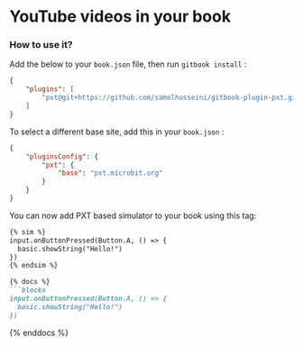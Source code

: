 YouTube videos in your book
==============

### How to use it?

Add the below to your `book.json` file, then run `gitbook install` :

```json
{
    "plugins": [
        "pxt@git+https://github.com/samelhusseini/gitbook-plugin-pxt.git"
    ]
}
```

To select a different base site, add this in your `book.json` : 

```json
{
    "pluginsConfig": {
        "pxt": {
            "base": "pxt.microbit.org"
        }
    }
}
```

You can now add PXT based simulator to your book using this tag:

```markdown
{% sim %}
input.onButtonPressed(Button.A, () => {
  basic.showString("Hello!")
})
{% endsim %}
```

```markdown
{% docs %}
```blocks
input.onButtonPressed(Button.A, () => {
  basic.showString("Hello!")
})
```
{% enddocs %}
```



